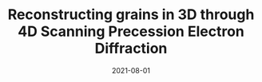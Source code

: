 ---
title: "Reconstructing grains in 3D through 4D Scanning Precession Electron Diffraction"
collection: publications
permalink: /publication/004-MM
excerpt: '
<p align="left">
  <img width="300" height="" src="/images/004-MM-1.png">
</p>'
date: 2021-08-01
venue: Microscopy and Microanalysis
paperurl: 'https://doi.org/10.1017/s1431927621008898'
---